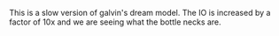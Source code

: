 This is a slow version of galvin's dream model. 
The IO is increased by a factor of 10x and we are seeing
what the bottle necks are.


